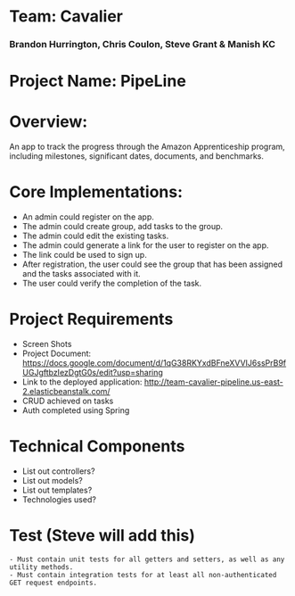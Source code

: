 # Team: Cavalier
### Brandon Hurrington, Chris Coulon, Steve Grant & Manish KC

# Project Name: PipeLine
# Overview:
An app to track the progress through the Amazon Apprenticeship program, including milestones, significant dates, documents, and benchmarks. 


# Core Implementations:
- An admin could register on the app.
- The admin could create group, add tasks to the group.
- The admin could edit the existing tasks.
- The admin could generate a link for the user to register on the app.
- The link could be used to sign up. 
- After registration, the user could see the group that has been assigned and the tasks associated with it. 
- The user could verify the completion of the task. 



# Project Requirements
- Screen Shots 
- Project Document: https://docs.google.com/document/d/1qG38RKYxdBFneXVVIJ6ssPrB9fUGJgftbzIezDgtG0s/edit?usp=sharing
- Link to the deployed application: http://team-cavalier-pipeline.us-east-2.elasticbeanstalk.com/
- CRUD achieved on tasks
- Auth completed using Spring

# Technical Components
- List out controllers?
- List out models?
- List out templates?
- Technologies used?

# Test (Steve will add this)
    - Must contain unit tests for all getters and setters, as well as any utility methods.
    - Must contain integration tests for at least all non-authenticated GET request endpoints.


